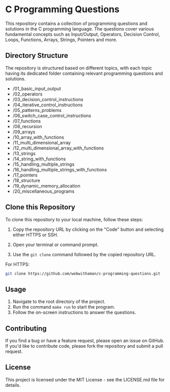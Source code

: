# C Programming Questions

This repository contains a collection of programming questions and solutions in the C programming language. The questions cover various fundamental concepts such as Input/Output, Operators, Decision Control, Loops, Functions, Arrays, Strings, Pointers and more.

## Directory Structure

The repository is structured based on different topics, with each topic having its dedicated folder containing relevant programming questions and solutions.

- /01_basic_input_output
- /02_operators
- /03_decision_control_instructions
- /04_iterative_control_instructions
- /05_patterns_problems
- /06_switch_case_control_instructions
- /07_functions
- /08_recursion
- /09_arrays
- /10_array_with_functions
- /11_multi_dimensional_array
- /12_multi_dimensional_array_with_functions
- /13_strings
- /14_string_with_functions
- /15_handling_multiple_strings
- /16_handling_multiple_strings_with_functions
- /17_pointers
- /18_structure
- /19_dynamic_memory_allocation
- /20_miscellaneous_programs

## Clone this Repository

To clone this repository to your local machine, follow these steps:

1. Copy the repository URL by clicking on the "Code" button and selecting either HTTPS or SSH.

2. Open your terminal or command prompt.

3. Use the `git clone` command followed by the copied repository URL.

For HTTPS:

```bash
git clone https://github.com/webwithaman/c-programming-questions.git
```

## Usage

1. Navigate to the root directory of the project.
2. Run the command `make run` to start the program.
3. Follow the on-screen instructions to answer the questions.

## Contributing

If you find a bug or have a feature request, please open an issue on GitHub. If you'd like to contribute code, please fork the repository and submit a pull request.

## License

This project is licensed under the MIT License - see the LICENSE.md file for details.

